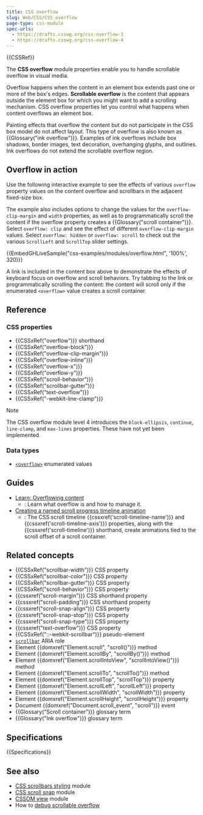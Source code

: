 ```yaml
---
title: CSS overflow
slug: Web/CSS/CSS_overflow
page-type: css-module
spec-urls:
  - https://drafts.csswg.org/css-overflow-3
  - https://drafts.csswg.org/css-overflow-4
---
```


{{CSSRef}}

The **CSS overflow** module properties enable you to handle scrollable overflow in visual media.

Overflow happens when the content in an element box extends past one or more of the box's edges. **Scrollable overflow** is the content that appears outside the element box for which you might want to add a scrolling mechanism. CSS overflow properties let you control what happens when content overflows an element box.

Painting effects that overflow the content but do not participate in the CSS box model do not affect layout. This type of overflow is also known as {{Glossary("ink overflow")}}. Examples of ink overflows include box shadows, border images, text decoration, overhanging glyphs, and outlines. Ink overflows do not extend the scrollable overflow region.

## Overflow in action

Use the following interactive example to see the effects of various `overflow` property values on the content overflow and scrollbars in the adjacent fixed-size box.

The example also includes options to change the values for the `overflow-clip-margin` and `width` properties, as well as to programmatically scroll the content if the overflow property creates a {{Glossary("scroll container")}}. Select `overflow: clip` and see the effect of different `overflow-clip-margin` values. Select `overflow: hidden` or `overflow: scroll` to check out the various `ScrollLeft` and `ScrollTop` slider settings.

{{EmbedGHLiveSample("css-examples/modules/overflow.html", '100%', 320)}}

A link is included in the content box above to demonstrate the effects of keyboard focus on overflow and scroll behaviors. Try tabbing to the link or programmatically scrolling the content: the content will scroll only if the enumerated `<overflow>` value creates a scroll container.

## Reference

### CSS properties

- {{CSSxRef("overflow")}} shorthand
- {{CSSxRef("overflow-block")}}
- {{CSSxRef("overflow-clip-margin")}}
- {{CSSxRef("overflow-inline")}}
- {{CSSxRef("overflow-x")}}
- {{CSSxRef("overflow-y")}}
- {{CSSxRef("scroll-behavior")}}
- {{CSSxRef("scrollbar-gutter")}}
- {{CSSxRef("text-overflow")}}
- {{CSSxRef("-webkit-line-clamp")}}

> [!NOTE]
> The CSS overflow module level 4 introduces the `block-ellipsis`, `continue`, `line-clamp`, and `max-lines` properties. These have not yet been implemented.

### Data types

- [`<overflow>`](/en-US/docs/Web/CSS/overflow_value) enumerated values

## Guides

- [Learn: Overflowing content](/en-US/docs/Learn_web_development/Core/Styling_basics/Overflow)
  - : Learn what overflow is and how to manage it.
- [Creating a named scroll progress timeline animation](/en-US/docs/Web/CSS/scroll-timeline-name#creating_a_named_scroll_progress_timeline_animation)
  - : The CSS scroll timeline {{cssxref('scroll-timeline-name')}} and {{cssxref('scroll-timeline-axis')}} properties, along with the {{cssxref('scroll-timeline')}} shorthand, create animations tied to the scroll offset of a scroll container.

## Related concepts

- {{CSSxRef("scrollbar-width")}} CSS property
- {{CSSxRef("scrollbar-color")}} CSS property
- {{CSSxRef("scrollbar-gutter")}} CSS property
- {{CSSxRef("scroll-behavior")}} CSS property
- {{cssxref("scroll-margin")}} CSS shorthand property
- {{cssxref("scroll-padding")}} CSS shorthand property
- {{cssxref("scroll-snap-align")}} CSS property
- {{cssxref("scroll-snap-stop")}} CSS property
- {{cssxref("scroll-snap-type")}} CSS property
- {{cssxref("text-overflow")}} CSS property
- {{CSSxRef("::-webkit-scrollbar")}} pseudo-element
- [`scrollbar`](/en-US/docs/Web/Accessibility/ARIA/Roles/scrollbar_role) ARIA role
- Element {{domxref("Element.scroll", "scroll()")}} method
- Element {{domxref("Element.scrollBy", "scrollBy()")}} method
- Element {{domxref("Element.scrollIntoView", "scrollIntoView()")}} method
- Element {{domxref("Element.scrollTo", "scrollTo()")}} method
- Element {{domxref("Element.scrollTop", "scrollTop")}} property
- Element {{domxref("Element.scrollLeft", "scrollLeft")}} property
- Element {{domxref("Element.scrollWidth", "scrollWidth")}} property
- Element {{domxref("Element.scrollHeight", "scrollHeight")}} property
- Document {{domxref("Document.scroll_event", "scroll")}} event
- {{Glossary("Scroll container")}} glossary term
- {{Glossary("Ink overflow")}} glossary term

## Specifications

{{Specifications}}

## See also

- [CSS scrollbars styling](/en-US/docs/Web/CSS/CSS_scrollbars_styling) module
- [CSS scroll snap](/en-US/docs/Web/CSS/CSS_scroll_snap) module
- [CSSOM view](/en-US/docs/Web/CSS/CSSOM_view) module
- How to [debug scrollable overflow](https://firefox-source-docs.mozilla.org/devtools-user/page_inspector/how_to/debug_scrollable_overflow/index.html)
